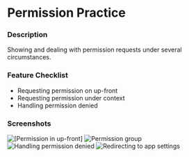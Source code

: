 # Permission Practice
### Description
Showing and dealing with permission requests under several circumstances.

### Feature Checklist
+ Requesting permission on up-front
+ Requesting permission under context
+ Handling permission denied

### Screenshots
![[Permission in up-front]](http://i.imgur.com/PLEXGNw.jpg)
![Permission group](http://i.imgur.com/SJYWimk.jpg)
![Handling permission denied](http://i.imgur.com/uqt64v9.jpg)
![Redirecting to app settings](http://i.imgur.com/2pQ7hBH.jpg)
